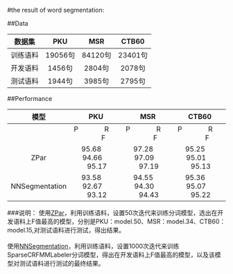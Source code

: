 #the result of word segmentation:

##Data

|数据集|PKU|MSR|CTB60|
|---|:---:|:---:|:---:|
|训练语料|19056句|84120句|23401句|
|开发语料|1456句|2804句|2078句|
|测试语料|1944句|3985句|2795句|


##Performance

|模型|PKU|MSR|CTB60|
|:---:|:---:|:---:|:---:|
||P&#160; &#160; &#160; &#160;&#160; &#160; &#160; &#160;R&#160; &#160; &#160; &#160;&#160; &#160; &#160; &#160;F|P&#160; &#160; &#160; &#160;&#160; &#160; &#160; &#160;R&#160; &#160; &#160; &#160;&#160; &#160; &#160; &#160;F|P&#160; &#160; &#160; &#160;&#160; &#160; &#160; &#160;R&#160; &#160; &#160; &#160;&#160; &#160; &#160; &#160;F|
|ZPar|95.68&#160; &#160; &#160; &#160;94.66&#160; &#160; &#160; &#160;95.17|97.28&#160; &#160; &#160; &#160;97.09&#160; &#160; &#160; &#160;97.19|95.25&#160; &#160; &#160; &#160;95.01&#160; &#160; &#160; &#160;95.13|
|NNSegmentation|93.58&#160; &#160; &#160; &#160;92.67&#160; &#160; &#160; &#160;93.12|94.55&#160; &#160; &#160; &#160;94.30&#160; &#160; &#160; &#160;94.43|95.36&#160; &#160; &#160; &#160;95.07&#160; &#160; &#160; &#160;95.22|

###说明：
使用[ZPar](https://github.com/SUTDNLP/ZPar)，利用训练语料，设置50次迭代来训练分词模型，选出在开发语料上F值最高的模型，分别是PKU：model.50、MSR：model.34、CTB60：model.15,对测试语料进行测试，得出结果。<br><br>
使用[NNSegmentation](https://github.com/SUTDNLP/NNSegmentation)，利用训练语料，设置1000次迭代来训练SparseCRFMMLabeler分词模型，得出在开发语料上F值最高的模型，以及该模型对测试语料进行测试的最终结果。
